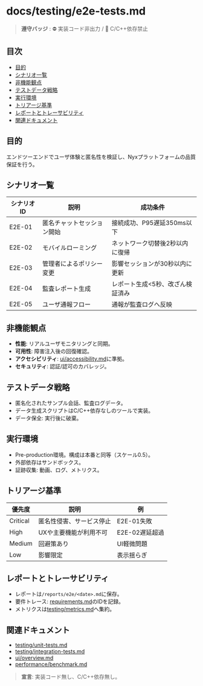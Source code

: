 # docs/testing/e2e-tests.md

> **遵守バッジ** : :no_entry: 実装コード非出力 / :no_entry_sign: C/C++依存禁止

## 目次
- [目的](#目的)
- [シナリオ一覧](#シナリオ一覧)
- [非機能観点](#非機能観点)
- [テストデータ戦略](#テストデータ戦略)
- [実行環境](#実行環境)
- [トリアージ基準](#トリアージ基準)
- [レポートとトレーサビリティ](#レポートとトレーサビリティ)
- [関連ドキュメント](#関連ドキュメント)

## 目的
エンドツーエンドでユーザ体験と匿名性を検証し、Nyxプラットフォームの品質保証を行う。

## シナリオ一覧
| シナリオID | 説明 | 成功条件 |
|------------|------|----------|
| E2E-01 | 匿名チャットセッション開始 | 接続成功、P95遅延350ms以下 |
| E2E-02 | モバイルローミング | ネットワーク切替後2秒以内に復帰 |
| E2E-03 | 管理者によるポリシー変更 | 影響セッションが30秒以内に更新 |
| E2E-04 | 監査レポート生成 | レポート生成<5秒、改ざん検証済み |
| E2E-05 | ユーザ通報フロー | 通報が監査ログへ反映 |

## 非機能観点
- **性能**: リアルユーザモニタリングと同期。
- **可用性**: 障害注入後の回復確認。
- **アクセシビリティ**: [ui/accessibility.md](../ui/accessibility.md)に準拠。
- **セキュリティ**: 認証/認可のカバレッジ。

## テストデータ戦略
- 匿名化されたサンプル会話、監査ログデータ。
- データ生成スクリプトはC/C++依存なしのツールで実装。
- データ保全: 実行後に破棄。

## 実行環境
- Pre-production環境。構成は本番と同等（スケール0.5）。
- 外部依存はサンドボックス。
- 証跡収集: 動画、ログ、メトリクス。

## トリアージ基準
| 優先度 | 説明 | 例 |
|--------|------|----|
| Critical | 匿名性侵害、サービス停止 | E2E-01失敗 |
| High | UXや主要機能が利用不可 | E2E-02遅延超過 |
| Medium | 回避策あり | UI軽微問題 |
| Low | 影響限定 | 表示揺らぎ |

## レポートとトレーサビリティ
- レポートは`/reports/e2e/<date>.md`に保存。
- 要件トレース: [requirements.md](../requirements.md)のIDを記録。
- メトリクスは[testing/metrics.md](./metrics.md)へ集約。

## 関連ドキュメント
- [testing/unit-tests.md](./unit-tests.md)
- [testing/integration-tests.md](./integration-tests.md)
- [ui/overview.md](../ui/overview.md)
- [performance/benchmark.md](../performance/benchmark.md)

> **宣言**: 実装コード無し、C/C++依存無し。